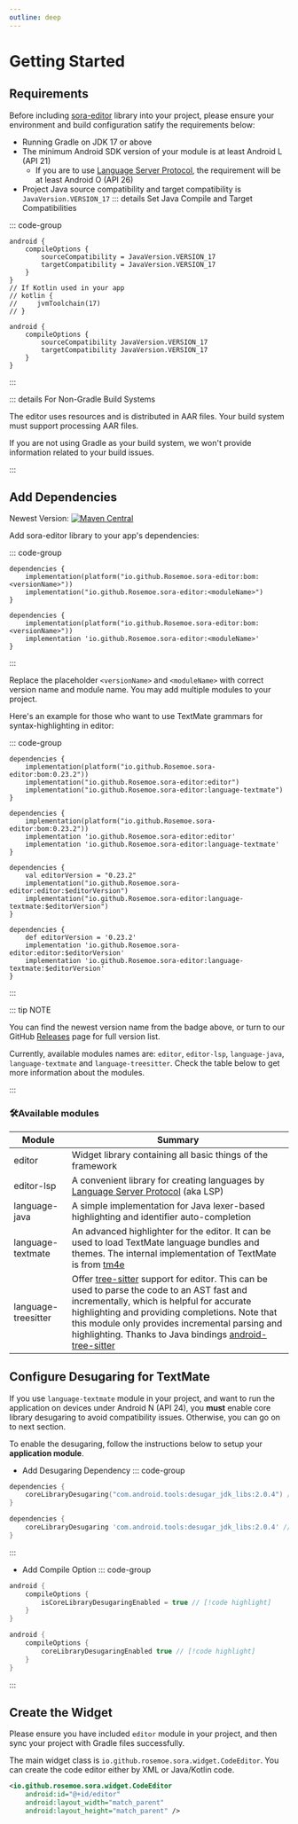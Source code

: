 ```yaml
---
outline: deep
---
```

# Getting Started
## Requirements
Before including [sora-editor](https://github.com/Rosemoe/sora-editor) library into your project, please ensure your environment and build configuration satify the requirements below:
* Running Gradle on JDK 17 or above
* The minimum Android SDK version of your module is at least Android L (API 21)
  * If you are to use [Language Server Protocol](https://microsoft.github.io/language-server-protocol/), the requirement will be at least Android O (API 26)
* Project Java source compatibility and target compatibility is `JavaVersion.VERSION_17`
::: details Set Java Compile and Target Compatibilities

::: code-group

```Kotlin{3-4,8-10} [Kotlin DSL]
android {
    compileOptions {
        sourceCompatibility = JavaVersion.VERSION_17
        targetCompatibility = JavaVersion.VERSION_17
    }
}
// If Kotlin used in your app
// kotlin {
//     jvmToolchain(17)
// }
```

```Groovy{3-4} [Groovy DSL]
android {
    compileOptions {
        sourceCompatibility JavaVersion.VERSION_17
        targetCompatibility JavaVersion.VERSION_17
    }
}
```

:::


::: details For Non-Gradle Build Systems

The editor uses resources and is distributed in AAR files. Your build system must support processing AAR files.

If you are not using Gradle as your build system, we won't provide information related to your build issues.

:::
## Add Dependencies

Newest Version: [![Maven Central](https://img.shields.io/maven-central/v/io.github.Rosemoe.sora-editor/editor.svg?label=Maven%20Central)]((https://search.maven.org/search?q=io.github.Rosemoe.sora-editor%20editor))

Add sora-editor library to your app's dependencies:

::: code-group

```Kotlin{2-3} [Kotlin DSL]
dependencies {
    implementation(platform("io.github.Rosemoe.sora-editor:bom:<versionName>"))
    implementation("io.github.Rosemoe.sora-editor:<moduleName>")
}
```

```Groovy{2-3} [Groovy DSL]
dependencies {
    implementation(platform("io.github.Rosemoe.sora-editor:bom:<versionName>"))
    implementation 'io.github.Rosemoe.sora-editor:<moduleName>'
}
```

:::

Replace the placeholder `<versionName>` and `<moduleName>` with correct version name and module name. You may add multiple modules to your project. 

Here's an example for those who want to use TextMate grammars for syntax-highlighting in editor:

::: code-group

```Kotlin{2-4} [Kotlin DSL]
dependencies {
    implementation(platform("io.github.Rosemoe.sora-editor:bom:0.23.2"))
    implementation("io.github.Rosemoe.sora-editor:editor")
    implementation("io.github.Rosemoe.sora-editor:language-textmate")
}
```

```Groovy{2-4} [Groovy DSL]
dependencies {
    implementation(platform("io.github.Rosemoe.sora-editor:bom:0.23.2"))
    implementation 'io.github.Rosemoe.sora-editor:editor'
    implementation 'io.github.Rosemoe.sora-editor:language-textmate'
}
```

```Kotlin{2-4} [Kotlin DSL without bom]
dependencies {
    val editorVersion = "0.23.2"
    implementation("io.github.Rosemoe.sora-editor:editor:$editorVersion")
    implementation("io.github.Rosemoe.sora-editor:language-textmate:$editorVersion")
}
```

```Groovy{2-4} [Groovy DSL without bom]
dependencies {
    def editorVersion = '0.23.2'
    implementation 'io.github.Rosemoe.sora-editor:editor:$editorVersion'
    implementation 'io.github.Rosemoe.sora-editor:language-textmate:$editorVersion'
}
```

:::

::: tip NOTE

 You can find the newest version name from the badge above, or turn to our GitHub [Releases](https://github.com/Rosemoe/sora-editor/releases) page for full version list.

Currently, available modules names are: `editor`, `editor-lsp`, `language-java`, `language-textmate` and `language-treesitter`.
Check the table below to get more information about the modules.

:::

### 🛠️Available modules

| Module              | Summary                                                                                                                                                                                                                                                                                                                                                                                                            |
| ------------------- | ------------------------------------------------------------------------------------------------------------------------------------------------------------------------------------------------------------------------------------------------------------------------------------------------------------------------------------------------------------------------------------------------------------------ |
| editor              | Widget library containing all basic things of the framework                                                                                                                                                                                                                                                                                                                                                        |
| editor-lsp          | A convenient library for creating languages by [Language Server Protocol](https://microsoft.github.io/language-server-protocol/) (aka LSP)                                                                                                                                                                                                                                                                         |
| language-java       | A simple implementation for Java lexer-based highlighting and identifier auto-completion                                                                                                                                                                                                                                                                                                                           |
| language-textmate   | An advanced highlighter for the editor. It can be used to load TextMate language bundles and themes. The internal implementation of TextMate is from [tm4e](https://github.com/eclipse/tm4e)                                                                                                                                                                                                                      |
| language-treesitter | Offer [tree-sitter](https://tree-sitter.github.io/tree-sitter/) support for editor. This can be used to parse the code to an AST fast and incrementally, which is helpful for accurate highlighting and providing completions. Note that this module only provides incremental parsing and highlighting. Thanks to Java bindings [android-tree-sitter](https://github.com/AndroidIDEOfficial/android-tree-sitter/) |

## Configure Desugaring for TextMate

If you use `language-textmate` module in your project, and want to run the application on devices under Android N (API 24), you **must** enable core library desugaring to avoid compatibility issues. Otherwise, you can go on to next section.

To enable the desugaring, follow the instructions below to setup your **application module**.

* Add Desugaring Dependency
::: code-group

```Kotlin [Kotlin DSL]
dependencies {
    coreLibraryDesugaring("com.android.tools:desugar_jdk_libs:2.0.4") // [!code highlight]
}
```

```Groovy [Groovy DSL]
dependencies {
    coreLibraryDesugaring 'com.android.tools:desugar_jdk_libs:2.0.4' // [!code highlight]
}
```

:::

* Add Compile Option
::: code-group

```Kotlin [Kotlin DSL]
android {
    compileOptions {
        isCoreLibraryDesugaringEnabled = true // [!code highlight]
    }
}
```

```Groovy [Groovy DSL]
android {
    compileOptions {
        coreLibraryDesugaringEnabled true // [!code highlight]
    }
}
```

:::

## Create the Widget

Please ensure you have included `editor` module in your project, and then sync your project with Gradle files successfully.

The main widget class is `io.github.rosemoe.sora.widget.CodeEditor`. You can create the code editor either by XML or Java/Kotlin code.

```Xml
<io.github.rosemoe.sora.widget.CodeEditor
    android:id="@+id/editor"
    android:layout_width="match_parent"
    android:layout_height="match_parent" />
```